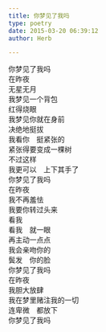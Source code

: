 ```yaml
---  
title: 你梦见了我吗  
type: poetry  
date: 2015-03-20 06:39:12  
author: Herb  

---  
```

你梦见了我吗  
在昨夜  
无星无月    
我梦见一个背包  
红得烧眼  
我梦见你就在身前  
决绝地挺拔  
我看你　挺紧张的  
紧张得要变成一棵树  
不过这样  
我更可以　上下其手了    
你梦见了我吗  
在昨夜  
我不再羞怯  
我要你转过头来  
看我  
看我　就一眼  
再主动一点点  
我会亲吻你的  
鬓发　你的脸    
你梦见了我吗  
在昨夜  
我胆大放肆  
我在梦里赌注我的一切  
连卑微　都放下  
你梦见了我吗